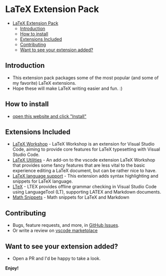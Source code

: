 # LaTeX Extension Pack

<!-- TOC -->

- [LaTeX Extension Pack](#latex-extension-pack)
  - [Introduction](#introduction)
  - [How to install](#how-to-install)
  - [Extensions Included](#extensions-included)
  - [Contributing](#contributing)
  - [Want to see your extension added?](#want-to-see-your-extension-added)

<!-- /TOC -->

## Introduction

- This extension pack packages some of the most popular (and some of my favorite) LaTeX extensions.
- Hope these will make LaTeX writing easier and fun. :)

## How to install

- [open this website and click "Install"](https://marketplace.visualstudio.com/items?itemName=bat67.latex-extension-pack#overview)

## Extensions Included

- [LaTeX Workshop](https://marketplace.visualstudio.com/items?itemName=James-Yu.latex-workshop) - LaTeX Workshop is an extension for Visual Studio Code, aiming to provide core features for LaTeX typesetting with Visual Studio Code.
- [LaTeX Utilities](https://marketplace.visualstudio.com/items?itemName=tecosaur.latex-utilities) - An add-on to the vscode extension LaTeX Workshop that provides some fancy features that are less vital to the basic experience editing a LaTeX document, but can be rather nice to have. 
- [LaTeX language support](https://marketplace.visualstudio.com/items?itemName=torn4dom4n.latex-support) - This extension adds syntax highlighting and snippets for LaTeX language.
- [LTeX](https://marketplace.visualstudio.com/items?itemName=valentjn.vscode-ltex) - LTEX provides offline grammar checking in Visual Studio Code using LanguageTool (LT), supporting LATEX and Markdown documents.
- [Math Snippets](https://marketplace.visualstudio.com/items?itemName=thomanq.math-snippets) - Math snippets for LaTeX and Markdown

## Contributing

- Bugs, feature requests, and more, in [GitHub Issues](https://github.com/bat67/latex-extension-pack/issues).
- Or write a review on [vscode marketplace](https://marketplace.visualstudio.com/items?itemName=bat67.latex-extension-pack#review-details)

## Want to see your extension added?

- Open a PR and I'd be happy to take a look.

**Enjoy!**
